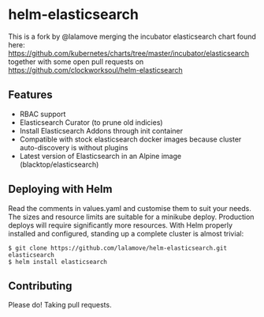 # helm-elasticsearch
This is a fork by @lalamove merging the incubator elasticsearch chart found here: https://github.com/kubernetes/charts/tree/master/incubator/elasticsearch
together with some open pull requests on https://github.com/clockworksoul/helm-elasticsearch

## Features
 - RBAC support
 - Elasticsearch Curator (to prune old indicies)
 - Install Elasticsearch Addons through init container
 - Compatible with stock elasticsearch docker images because cluster auto-discovery is without plugins
 - Latest version of Elasticsearch in an Alpine image (blacktop/elasticsearch)

## Deploying with Helm

Read the comments in values.yaml and customise them to suit your needs. The sizes and resource limits are suitable for a minikube deploy. Production deploys will require significantly more resources.
With Helm properly installed and configured, standing up a complete cluster is almost trivial:

```
$ git clone https://github.com/lalamove/helm-elasticsearch.git elasticsearch
$ helm install elasticsearch
```

## Contributing

Please do! Taking pull requests.
